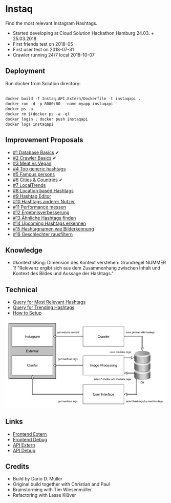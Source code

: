 # Instaq
Find the most relevant Instagram Hashtags.

  * Started developing at Cloud Solution Hackathon Hamburg 24.03. + 25.03.2018
  * First friends test on 2018-05
  * First user test on 2018-07-31
  * Crawler running 24/7 local 2018-10-07
  
## Deployment
Run docker from Solution directory:
```

docker build -f Instaq.API.Extern/Dockerfile -t instaqapi .
docker run -d -p 8080:80 --name myapp instaqapi
docker ps -a
docker rm $(docker ps -a -q)
docker login ; docker push instaqapi
docker logs instaqapi
```

  
## Improvement Proposals
  * [#1 Database Basics](/doc/ip1_better_database.md) ✔
  * [#2 Crawler Basics](/doc/ip2_crawler.md) ✔
  * [#3 Meat vs Vegan](/doc/ip3_meat_vs_vegan.md)
  * [#4 Too generic hashtags](/doc/ip4_too_generic_hashtags.md)
  * [#5 Famous persons](/doc/ip5_famous_persons.md)
  * [#6 Cities & Countries](/doc/ip6_cities.md) ✔
  * [#7 LocalTrends](/doc/ip7_local_trends.md)
  * [#8 Location based Hashtags](/doc/ip8_location_based_hashtags.md)
  * [#9 Hashtag Editor](/doc/ip9_hashtag_editor.md)
  * [#10 Hashtags anderer Nutzer](/doc/ip10_hashtags_anderer_nutzer.md)
  * [#11 Performance messen](/doc/ip11_performance_messen.md)
  * [#12 Ergebnisverbesserung](/doc/ip12_ergebnisverbesserung.md)
  * [#13 Ähnliche Hashtags finden](/doc/ip13_find_similar_hashtags.md)
  * [#14 Upcoming Hashtags erkennen](/doc/ip14_upcoming_hashtags_erkennen.md)
  * [#15 Hashtagnamen wie Bilderkennung](/doc/ip15_hashtagnamen_wie_bilderkennung.md)
  * [#16 Geschlechter rausfiltern](/doc/ip16_geschlechter.md)
  
  
## Knowledge
  * #kontextIsKing: Dimension des Kontext verstehen: Grundregel NUMMER 1! "Relevanz ergibt sich aus dem Zusammenhang zwischen Inhalt und Kontext des Bildes und Aussage der Hashtags."

## Technical
  * [Query for Most Relevant Hashtags](/doc/relational-query-for-most-relevant.md)
  * [Query for Trending Hashtags](/doc/relational-query-for-trending.md)
  * [How to Setup](/doc/setup.md)
  
![](/doc/architecture2.png)

## Links
  * [Frontend Extern](http://instaq.innocliq.de)
  * [Frontend Debug](http://instaq.innocliq.de)
  * [API Extern](http://instaq-api.innocliq.de)
  * [API Debug](http://instaq-api-debug.innocliq.de)

## Credits
  * Build by Dario D. Müller
  * Original build together with Christian and Paul
  * Brainstorming with Tim Wiesenmüller
  * Refactoring with Lasse Klüver